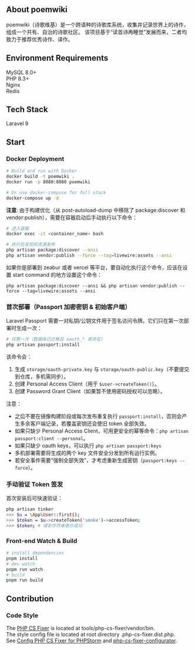 ## About poemwiki

poemwiki（诗歌维基）是一个跨语种的诗歌库系统，收集并记录世界上的诗作，组成一个共有、自治的诗歌社区。
该项目基于“读首诗再睡觉”发展而来，二者均致力于推荐优秀诗作、译作。

## Environment Requirements
MySQL 8.0+  
PHP 8.3+  
Nginx  
Redis  

## Tech Stack
Laravel 9  


## Start

### Docker Deployment
```bash
# Build and run with Docker
docker build -t poemwiki .
docker run -p 8080:8080 poemwiki

# Or use docker-compose for full stack
docker-compose up -d
```

**注意**: 由于构建优化（从 post-autoload-dump 中移除了 package:discover 和 vendor:publish），需要在容器启动后手动执行以下命令：
```bash
# 进入容器
docker exec -it <container_name> bash

# 执行包发现和资源发布
php artisan package:discover --ansi
php artisan vendor:publish --force --tag=livewire:assets --ansi
```
如果你是部署到 zeabur 或者 vercel 等平台，要自动化执行这个命令，应该在设置 start command 的地方设置这个命令：
```
php artisan package:discover --ansi && php artisan vendor:publish --force --tag=livewire:assets --ansi
```

### 首次部署（Passport 加密密钥 & 初始客户端）
Laravel Passport 需要一对私钥/公钥文件用于签名访问令牌。它们只在第一次部署时生成一次：

```bash
# 仅第一次（数据库已迁移且 oauth_* 表存在）
php artisan passport:install
```

该命令会：
1. 生成 `storage/oauth-private.key` 与 `storage/oauth-public.key`（不要提交到仓库，多机需同步）。
2. 创建 Personal Access Client（用于 `$user->createToken()`）。
3. 创建 Password Grant Client（如果暂不使用密码授权可以忽略）。

注意：
* 之后不要在镜像构建阶段或每次发布重复执行 `passport:install`，否则会产生多余客户端记录，若覆盖密钥还会使旧 token 全部失效。
* 如果只缺少 Personal Access Client，可用更安全的幂等命令：`php artisan passport:client --personal`。
* 如果只缺少 oauth keys，可以执行 `php artisan passport:keys`
* 多机部署需要将生成的两个 key 文件安全分发到所有运行实例。
* 若安全事件需要“强制全部失效”，才考虑重新生成密钥（`passport:keys --force`）。

### 手动验证 Token 签发
首次安装后可快速验证：
```bash
php artisan tinker
>>> $u = \App\User::first();
>>> $token = $u->createToken('smoke')->accessToken;
>>> $token; # 得到字符串表示成功
```


### Front-end Watch & Build
```bash
# install dependencies
pnpm install
# dev watch
pnpm run watch
# build
pnpm run build
```

## Contribution

### Code Style
The [PHP CS Fixer](https://cs.symfony.com/) is located at tools/php-cs-fixer/vendor/bin.  
The style config file is located at root directory .php-cs-fixer.dist.php.  
See [Config PHP CS Fixer for PHPStorm](https://www.jetbrains.com/help/phpstorm/using-php-cs-fixer.html#installing-configuring-php-cs-fixer) and 
[php-cs-fixer-configurator](https://mlocati.github.io/php-cs-fixer-configurator/#version:3.0).